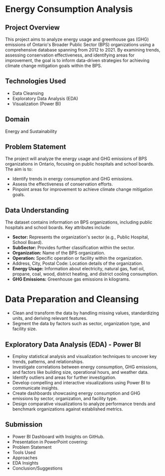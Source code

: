 # Energy Consumption Analysis

## Project Overview
This project aims to analyze energy usage and greenhouse gas (GHG) emissions of Ontario's Broader Public Sector (BPS) organizations using a comprehensive database spanning from 2012 to 2021. By examining trends, assessing conservation effectiveness, and identifying areas for improvement, the goal is to inform data-driven strategies for achieving climate change mitigation goals within the BPS.

## Technologies Used
* Data Cleansing
* Exploratory Data Analysis (EDA)
* Visualization (Power BI)
  
## Domain
Energy and Sustainability

## Problem Statement
The project will analyze the energy usage and GHG emissions of BPS organizations in Ontario, focusing on public hospitals and school boards. The aim is to:

* Identify trends in energy consumption and GHG emissions.
* Assess the effectiveness of conservation efforts.
* Pinpoint areas for improvement to achieve climate change mitigation goals.
  
## Data Understanding
The dataset contains information on BPS organizations, including public hospitals and school boards. Key attributes include:

* **Sector:** Represents the organization's sector (e.g., Public Hospital, School Board).
* **SubSector:** Provides further classification within the sector.
* **Organization:** Name of the BPS organization.
* **Operation:** Specific operation or facility within the organization.
* Address, City, Postal Code: Location details of the organization.
* **Energy Usage:** Information about electricity, natural gas, fuel oil, propane, coal, wood, district heating, and district cooling consumption.
* **GHG Emissions:** Greenhouse gas emissions in kilograms.


# Data Preparation and Cleansing
* Clean and transform the data by handling missing values, standardizing units, and deriving relevant features.
* Segment the data by factors such as sector, organization type, and facility size.

## Exploratory Data Analysis (EDA) - Power BI
* Employ statistical analysis and visualization techniques to uncover key trends, patterns, and relationships.
* Investigate correlations between energy consumption, GHG emissions, and factors like building size, operational hours, and weather data.
* Identify outliers and areas for further investigation.
* Develop compelling and interactive visualizations using Power BI to communicate insights.
* Create dashboards showcasing energy consumption and GHG emissions by sector, organization, and facility type.
* Design comparative visualizations to analyze performance trends and benchmark organizations against established metrics.

## Submission
* Power BI Dashboard with Insights on GitHub.
* Presentation in PowerPoint covering:
* Problem Statement
* Tools Used
* Approaches
* EDA Insights
* Conclusion/Suggestions
